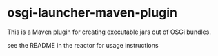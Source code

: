# osgi-launcher-maven-plugin

This is a Maven plugin for creating executable jars out of OSGi bundles.

see the README in the reactor for usage instructions